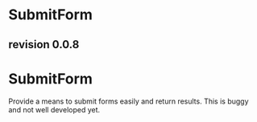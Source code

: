 SubmitForm
============
revision 0.0.8
--------------

# SubmitForm

Provide a means to submit forms easily and return results. This is buggy and not well developed yet.

